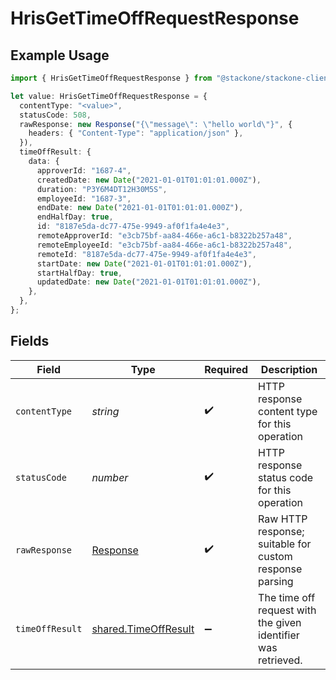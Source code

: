 # HrisGetTimeOffRequestResponse

## Example Usage

```typescript
import { HrisGetTimeOffRequestResponse } from "@stackone/stackone-client-ts/sdk/models/operations";

let value: HrisGetTimeOffRequestResponse = {
  contentType: "<value>",
  statusCode: 508,
  rawResponse: new Response("{\"message\": \"hello world\"}", {
    headers: { "Content-Type": "application/json" },
  }),
  timeOffResult: {
    data: {
      approverId: "1687-4",
      createdDate: new Date("2021-01-01T01:01:01.000Z"),
      duration: "P3Y6M4DT12H30M5S",
      employeeId: "1687-3",
      endDate: new Date("2021-01-01T01:01:01.000Z"),
      endHalfDay: true,
      id: "8187e5da-dc77-475e-9949-af0f1fa4e4e3",
      remoteApproverId: "e3cb75bf-aa84-466e-a6c1-b8322b257a48",
      remoteEmployeeId: "e3cb75bf-aa84-466e-a6c1-b8322b257a48",
      remoteId: "8187e5da-dc77-475e-9949-af0f1fa4e4e3",
      startDate: new Date("2021-01-01T01:01:01.000Z"),
      startHalfDay: true,
      updatedDate: new Date("2021-01-01T01:01:01.000Z"),
    },
  },
};
```

## Fields

| Field                                                                 | Type                                                                  | Required                                                              | Description                                                           |
| --------------------------------------------------------------------- | --------------------------------------------------------------------- | --------------------------------------------------------------------- | --------------------------------------------------------------------- |
| `contentType`                                                         | *string*                                                              | :heavy_check_mark:                                                    | HTTP response content type for this operation                         |
| `statusCode`                                                          | *number*                                                              | :heavy_check_mark:                                                    | HTTP response status code for this operation                          |
| `rawResponse`                                                         | [Response](https://developer.mozilla.org/en-US/docs/Web/API/Response) | :heavy_check_mark:                                                    | Raw HTTP response; suitable for custom response parsing               |
| `timeOffResult`                                                       | [shared.TimeOffResult](../../../sdk/models/shared/timeoffresult.md)   | :heavy_minus_sign:                                                    | The time off request with the given identifier was retrieved.         |
